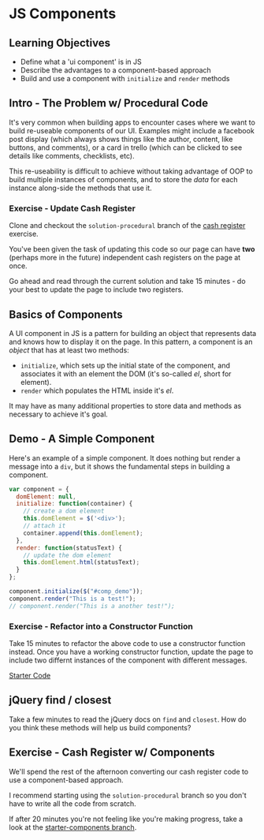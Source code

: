 # JS Components

## Learning Objectives

- Define what a 'ui component' is in JS
- Describe the advantages to a component-based approach
- Build and use a component with `initialize` and `render` methods

## Intro - The Problem w/ Procedural Code

It's very common when building apps to encounter cases where we want to build
re-useable components of our UI. Examples might include a facebook post display
(which always shows things like the author, content, like buttons, and comments),
or a card in trello (which can be clicked to see details like comments, checklists, etc).

This re-useability is difficult to achieve without taking advantage of OOP to
build multiple instances of components, and to store the *data* for each instance
along-side the methods that use it.

### Exercise - Update Cash Register

Clone and checkout the `solution-procedural` branch of the [cash register](https://github.com/ga-wdi-exercises/cash-register/tree/solution-procedural) exercise.

You've been given the task of updating this code so our page can have **two**
(perhaps more in the future) independent cash registers on the page at once.

Go ahead and read through the current solution and take 15 minutes - do your
best to update the page to include two registers.

## Basics of Components

A UI component in JS is a pattern for building an object that represents data and
knows how to display it on the page. In this pattern, a component is an *object* that has at least two methods:

- `initialize`, which sets up the initial state of the component, and associates
it with an element the DOM (it's so-called *el*, short for element).
- `render` which populates the HTML inside it's *el*.

It may have as many additional properties to store data and methods as necessary
to achieve it's goal.

## Demo - A Simple Component

Here's an example of a simple component. It does nothing but render a message
into a `div`, but it shows the fundamental steps in building a component.

```js
var component = {
  domElement: null,
  initialize: function(container) {
    // create a dom element
    this.domElement = $('<div>');
    // attach it
    container.append(this.domElement);
  },
  render: function(statusText) {
    // update the dom element
    this.domElement.html(statusText);
  }
};

component.initialize($("#comp_demo"));
component.render("This is a test!");
// component.render("This is a another test!");
```

### Exercise - Refactor into a Constructor Function

Take 15 minutes to refactor the above code to use a constructor function
instead. Once you have a working constructor function, update the page to
include two differnt instances of the component with different messages.

[Starter Code](https://github.com/ga-wdi-exercises/simple_component)

## jQuery find / closest

Take a few minutes to read the jQuery docs on `find` and `closest`. How do you
think these methods will help us build components?

## Exercise - Cash Register w/ Components

We'll spend the rest of the afternoon converting our cash register code to use
a component-based approach.

I recommend starting using the `solution-procedural` branch so you don't have to
write all the code from scratch.

If after 20 minutes you're not feeling like you're making progress, take a look
at the [starter-components branch](https://github.com/ga-wdi-exercises/cash-register/tree/starter-components).
